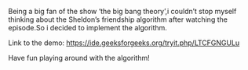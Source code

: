 Being a big fan of the show ‘the big bang theory’,i couldn’t stop myself thinking about the Sheldon’s friendship algorithm after watching the episode.So i decided to implement the algorithm.

Link to the demo:
 https://ide.geeksforgeeks.org/tryit.php/LTCFGNGULu
 
 
 Have fun playing around with the algorithm!
